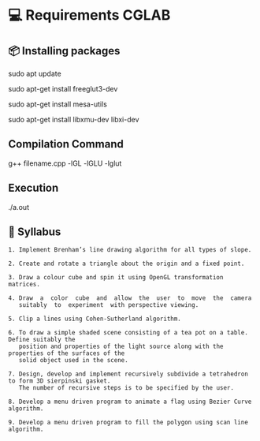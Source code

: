 # 💻 Requirements CGLAB

📦 Installing packages 
-------------------

sudo apt update

sudo apt-get install freeglut3-dev

sudo apt-get install mesa-utils

sudo apt-get install libxmu-dev libxi-dev


Compilation Command
-------------------

g++ filename.cpp -lGL -lGLU -lglut


Execution
---------

./a.out

📓 Syllabus   
--------

    1. Implement Brenham’s line drawing algorithm for all types of slope.

    2. Create and rotate a triangle about the origin and a fixed point. 

    3. Draw a colour cube and spin it using OpenGL transformation matrices.

    4. Draw  a  color  cube  and  allow  the  user  to  move  the  camera  
       suitably  to  experiment  with perspective viewing.

    5. Clip a lines using Cohen-Sutherland algorithm.

    6. To draw a simple shaded scene consisting of a tea pot on a table. Define suitably the 
       position and properties of the light source along with the properties of the surfaces of the 
       solid object used in the scene.
   
    7. Design, develop and implement recursively subdivide a tetrahedron to form 3D sierpinski gasket. 
       The number of recursive steps is to be specified by the user.

    8. Develop a menu driven program to animate a flag using Bezier Curve algorithm.

    9. Develop a menu driven program to fill the polygon using scan line algorithm.
